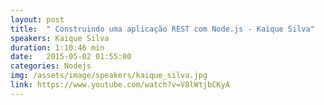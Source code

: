 ```yaml
---
layout: post
title:  " Construindo uma aplicação REST com Node.js - Kaique Silva"
speakers: Kaique Silva
duration: 1:10:46 min
date:   2015-05-02 01:55:00
categories: Nodejs
img: /assets/image/speakers/kaique_silva.jpg
link: https://www.youtube.com/watch?v=V8lWtjbCKyA
---
```

